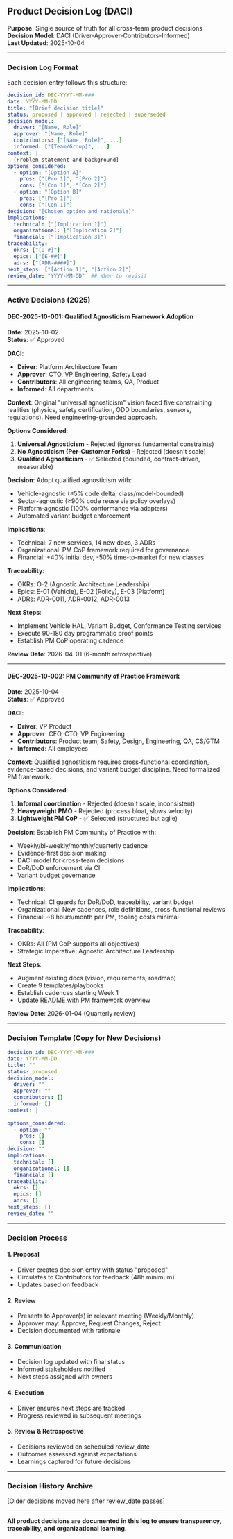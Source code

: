 ## Product Decision Log (DACI)

**Purpose**: Single source of truth for all cross-team product decisions  
**Decision Model**: DACI (Driver-Approver-Contributors-Informed)  
**Last Updated**: 2025-10-04

---

### Decision Log Format

Each decision entry follows this structure:

```yaml
decision_id: DEC-YYYY-MM-###
date: YYYY-MM-DD
title: "[Brief decision title]"
status: proposed | approved | rejected | superseded
decision_model:
  driver: "[Name, Role]"
  approver: "[Name, Role]"
  contributors: ["[Name, Role]", ...]
  informed: ["[Team/Group]", ...]
context: |
  [Problem statement and background]
options_considered:
  - option: "[Option A]"
    pros: ["[Pro 1]", "[Pro 2]"]
    cons: ["[Con 1]", "[Con 2]"]
  - option: "[Option B]"
    pros: ["[Pro 1]"]
    cons: ["[Con 1]"]
decision: "[Chosen option and rationale]"
implications:
  technical: ["[Implication 1]"]
  organizational: ["[Implication 2]"]
  financial: ["[Implication 3]"]
traceability:
  okrs: ["[O-#]"]
  epics: ["[E-##]"]
  adrs: ["[ADR-####]"]
next_steps: ["[Action 1]", "[Action 2]"]
review_date: "YYYY-MM-DD"  ## When to revisit
```

---

### Active Decisions (2025)

#### DEC-2025-10-001: Qualified Agnosticism Framework Adoption
**Date**: 2025-10-02  
**Status**: ✅ Approved

**DACI**:
- **Driver**: Platform Architecture Team
- **Approver**: CTO, VP Engineering, Safety Lead
- **Contributors**: All engineering teams, QA, Product
- **Informed**: All departments

**Context**:
Original "universal agnosticism" vision faced five constraining realities (physics, safety certification, ODD boundaries, sensors, regulations). Need engineering-grounded approach.

**Options Considered**:
1. **Universal Agnosticism** - Rejected (ignores fundamental constraints)
2. **No Agnosticism (Per-Customer Forks)** - Rejected (doesn't scale)
3. **Qualified Agnosticism** - ✅ Selected (bounded, contract-driven, measurable)

**Decision**:
Adopt qualified agnosticism with:
- Vehicle-agnostic (≤5% code delta, class/model-bounded)
- Sector-agnostic (≥90% code reuse via policy overlays)
- Platform-agnostic (100% conformance via adapters)
- Automated variant budget enforcement

**Implications**:
- Technical: 7 new services, 14 new docs, 3 ADRs
- Organizational: PM CoP framework required for governance
- Financial: +40% initial dev, -50% time-to-market for new classes

**Traceability**:
- OKRs: O-2 (Agnostic Architecture Leadership)
- Epics: E-01 (Vehicle), E-02 (Policy), E-03 (Platform)
- ADRs: ADR-0011, ADR-0012, ADR-0013

**Next Steps**:
- Implement Vehicle HAL, Variant Budget, Conformance Testing services
- Execute 90-180 day programmatic proof points
- Establish PM CoP operating cadence

**Review Date**: 2026-04-01 (6-month retrospective)

---

#### DEC-2025-10-002: PM Community of Practice Framework
**Date**: 2025-10-04  
**Status**: ✅ Approved

**DACI**:
- **Driver**: VP Product
- **Approver**: CEO, CTO, VP Engineering
- **Contributors**: Product team, Safety, Design, Engineering, QA, CS/GTM
- **Informed**: All employees

**Context**:
Qualified agnosticism requires cross-functional coordination, evidence-based decisions, and variant budget discipline. Need formalized PM framework.

**Options Considered**:
1. **Informal coordination** - Rejected (doesn't scale, inconsistent)
2. **Heavyweight PMO** - Rejected (process bloat, slows velocity)
3. **Lightweight PM CoP** - ✅ Selected (structured but agile)

**Decision**:
Establish PM Community of Practice with:
- Weekly/bi-weekly/monthly/quarterly cadence
- Evidence-first decision making
- DACI model for cross-team decisions
- DoR/DoD enforcement via CI
- Variant budget governance

**Implications**:
- Technical: CI guards for DoR/DoD, traceability, variant budget
- Organizational: New cadences, role definitions, cross-functional reviews
- Financial: ~8 hours/month per PM, tooling costs minimal

**Traceability**:
- OKRs: All (PM CoP supports all objectives)
- Strategic Imperative: Agnostic Architecture Leadership

**Next Steps**:
- Augment existing docs (vision, requirements, roadmap)
- Create 9 templates/playbooks
- Establish cadences starting Week 1
- Update README with PM framework overview

**Review Date**: 2026-01-04 (Quarterly review)

---

### Decision Template (Copy for New Decisions)

```yaml
decision_id: DEC-YYYY-MM-###
date: YYYY-MM-DD
title: ""
status: proposed
decision_model:
  driver: ""
  approver: ""
  contributors: []
  informed: []
context: |
  
options_considered:
  - option: ""
    pros: []
    cons: []
decision: ""
implications:
  technical: []
  organizational: []
  financial: []
traceability:
  okrs: []
  epics: []
  adrs: []
next_steps: []
review_date: ""
```

---

### Decision Process

#### 1. Proposal
- Driver creates decision entry with status "proposed"
- Circulates to Contributors for feedback (48h minimum)
- Updates based on feedback

#### 2. Review
- Presents to Approver(s) in relevant meeting (Weekly/Monthly)
- Approver may: Approve, Request Changes, Reject
- Decision documented with rationale

#### 3. Communication
- Decision log updated with final status
- Informed stakeholders notified
- Next steps assigned with owners

#### 4. Execution
- Driver ensures next steps are tracked
- Progress reviewed in subsequent meetings

#### 5. Review & Retrospective
- Decisions reviewed on scheduled review_date
- Outcomes assessed against expectations
- Learnings captured for future decisions

---

### Decision History Archive

[Older decisions moved here after review_date passes]

---

**All product decisions are documented in this log to ensure transparency, traceability, and organizational learning.**


